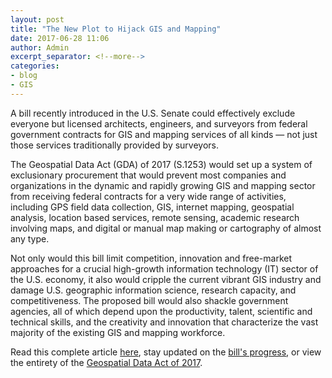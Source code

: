 ```yaml
---
layout: post
title: "The New Plot to Hijack GIS and Mapping"
date: 2017-06-28 11:06
author: Admin
excerpt_separator: <!--more-->
categories:
- blog
- GIS
---
```


A bill recently introduced in the U.S. Senate could effectively exclude everyone but licensed architects, engineers, and surveyors from federal government contracts for GIS and mapping services of all kinds — not just those services traditionally provided by surveyors.

The Geospatial Data Act (GDA) of 2017 (S.1253) would set up a system of exclusionary procurement that would prevent most companies and organizations in the dynamic and rapidly growing GIS and mapping sector from receiving federal contracts for a very wide range of activities, including GPS field data collection, GIS, internet mapping, geospatial analysis, location based services, remote sensing, academic research involving maps, and digital or manual map making or cartography of almost any type.
<!--more-->

Not only would this bill limit competition, innovation and free-market approaches for a crucial high-growth information technology (IT) sector of the U.S. economy, it also would cripple the current vibrant GIS industry and damage U.S. geographic information science, research capacity, and competitiveness. The proposed bill would also shackle government agencies, all of which depend upon the productivity, talent, scientific and technical skills, and the creativity and innovation that characterize the vast majority of the existing GIS and mapping workforce.

Read this complete article [here](https://aag.informz.net/informzdataservice/onlineversion/ind/bWFpbGluZ2luc3RhbmNlaWQ9NjcwMzEyMyZzdWJzY3JpYmVyaWQ9MTA5OTMzNzQ0NQ==), stay updated on the  [bill's progress](https://www.govtrack.us/congress/bills/115/s1253), or view the entirety of the [Geospatial Data Act of 2017](https://www.congress.gov/bill/115th-congress/senate-bill/1253/text).
